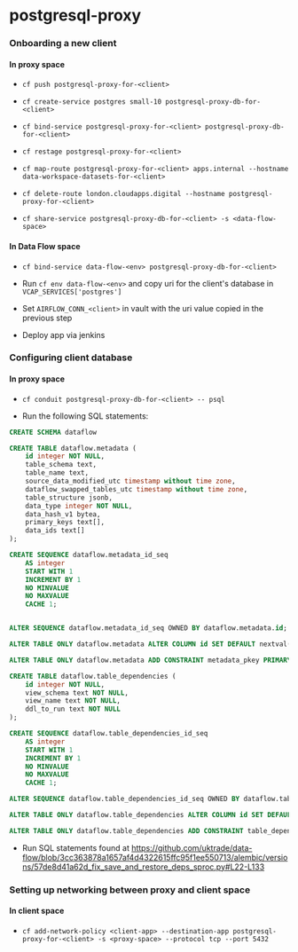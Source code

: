 # postgresql-proxy



### Onboarding a new client

#### In proxy space
- `cf push postgresql-proxy-for-<client>` 

- `cf create-service postgres small-10 postgresql-proxy-db-for-<client>`

- `cf bind-service postgresql-proxy-for-<client> postgresql-proxy-db-for-<client>`

- `cf restage postgresql-proxy-for-<client>`

- `cf map-route postgresql-proxy-for-<client> apps.internal --hostname data-workspace-datasets-for-<client>`

- `cf delete-route london.cloudapps.digital --hostname postgresql-proxy-for-<client>`

- `cf share-service postgresql-proxy-db-for-<client> -s <data-flow-space>`

#### In Data Flow space 

- `cf bind-service data-flow-<env> postgresql-proxy-db-for-<client>`

- Run `cf env data-flow-<env>` and copy uri for the client's database in `VCAP_SERVICES['postgres']`

- Set `AIRFLOW_CONN_<client>` in vault with the uri value copied in the previous step

- Deploy app via jenkins

### Configuring client database

#### In proxy space

- `cf conduit postgresql-proxy-db-for-<client> -- psql`

- Run the following SQL statements:
```sql
CREATE SCHEMA dataflow

CREATE TABLE dataflow.metadata (
    id integer NOT NULL,
    table_schema text,
    table_name text,
    source_data_modified_utc timestamp without time zone,
    dataflow_swapped_tables_utc timestamp without time zone,
    table_structure jsonb,
    data_type integer NOT NULL,
    data_hash_v1 bytea,
    primary_keys text[],
    data_ids text[]
);

CREATE SEQUENCE dataflow.metadata_id_seq
    AS integer
    START WITH 1
    INCREMENT BY 1
    NO MINVALUE
    NO MAXVALUE
    CACHE 1;


ALTER SEQUENCE dataflow.metadata_id_seq OWNED BY dataflow.metadata.id;

ALTER TABLE ONLY dataflow.metadata ALTER COLUMN id SET DEFAULT nextval('dataflow.metadata_id_seq'::regclass);

ALTER TABLE ONLY dataflow.metadata ADD CONSTRAINT metadata_pkey PRIMARY KEY (id);

CREATE TABLE dataflow.table_dependencies (
    id integer NOT NULL,
    view_schema text NOT NULL,
    view_name text NOT NULL,
    ddl_to_run text NOT NULL
);

CREATE SEQUENCE dataflow.table_dependencies_id_seq
    AS integer
    START WITH 1
    INCREMENT BY 1
    NO MINVALUE
    NO MAXVALUE
    CACHE 1;

ALTER SEQUENCE dataflow.table_dependencies_id_seq OWNED BY dataflow.table_dependencies.id;

ALTER TABLE ONLY dataflow.table_dependencies ALTER COLUMN id SET DEFAULT nextval('dataflow.table_dependencies_id_seq'::regclass);

ALTER TABLE ONLY dataflow.table_dependencies ADD CONSTRAINT table_dependencies_pkey PRIMARY KEY (id);
```
- Run SQL statements found at https://github.com/uktrade/data-flow/blob/3cc363878a1657af4d4322615ffc95f1ee550713/alembic/versions/57de8d41a62d_fix_save_and_restore_deps_sproc.py#L22-L133

### Setting up networking between proxy and client space  

#### In client space

- `cf add-network-policy <client-app> --destination-app postgresql-proxy-for-<client> -s <proxy-space> --protocol tcp --port 5432`
